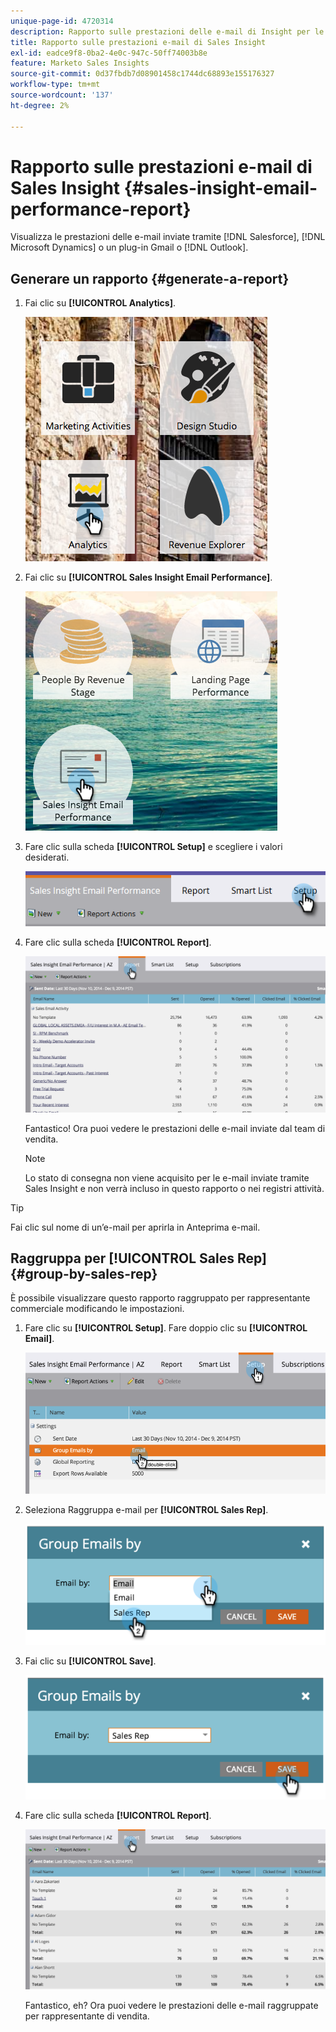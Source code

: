 ```yaml
---
unique-page-id: 4720314
description: Rapporto sulle prestazioni delle e-mail di Insight per le vendite - Documenti Marketo - Documentazione del prodotto
title: Rapporto sulle prestazioni e-mail di Sales Insight
exl-id: eadce9f8-0ba2-4e0c-947c-50ff74003b8e
feature: Marketo Sales Insights
source-git-commit: 0d37fbdb7d08901458c1744dc68893e155176327
workflow-type: tm+mt
source-wordcount: '137'
ht-degree: 2%

---
```


# Rapporto sulle prestazioni e-mail di Sales Insight {#sales-insight-email-performance-report}

Visualizza le prestazioni delle e-mail inviate tramite [!DNL Salesforce], [!DNL Microsoft Dynamics] o un plug-in Gmail o [!DNL Outlook].

## Generare un rapporto {#generate-a-report}

1. Fai clic su **[!UICONTROL Analytics]**.

   ![](assets/mainnav-analyticshand-small.png)

1. Fai clic su **[!UICONTROL Sales Insight Email Performance]**.

   ![](assets/analytics-salesemailreporthand.png)

1. Fare clic sulla scheda **[!UICONTROL Setup]** e scegliere i valori desiderati.

   ![](assets/three.png)

1. Fare clic sulla scheda **[!UICONTROL Report]**.

   ![](assets/image2014-12-9-12-3a5-3a35.png)

   Fantastico! Ora puoi vedere le prestazioni delle e-mail inviate dal team di vendita.

   >[!NOTE]
   >
   >Lo stato di consegna non viene acquisito per le e-mail inviate tramite Sales Insight e non verrà incluso in questo rapporto o nei registri attività.

>[!TIP]
>
>Fai clic sul nome di un’e-mail per aprirla in Anteprima e-mail.

## Raggruppa per [!UICONTROL Sales Rep] {#group-by-sales-rep}

È possibile visualizzare questo rapporto raggruppato per rappresentante commerciale modificando le impostazioni.

1. Fare clic su **[!UICONTROL Setup]**. Fare doppio clic su **[!UICONTROL Email]**.

   ![](assets/image2014-12-9-12-3a12-3a19.png)

1. Seleziona Raggruppa e-mail per **[!UICONTROL Sales Rep]**.

   ![](assets/image2014-12-9-12-3a16-3a42.png)

1. Fai clic su **[!UICONTROL Save]**.

   ![](assets/image2014-12-9-12-3a17-3a39.png)

1. Fare clic sulla scheda **[!UICONTROL Report]**.

   ![](assets/image2014-12-9-12-3a19-3a7.png)

   Fantastico, eh? Ora puoi vedere le prestazioni delle e-mail raggruppate per rappresentante di vendita.

